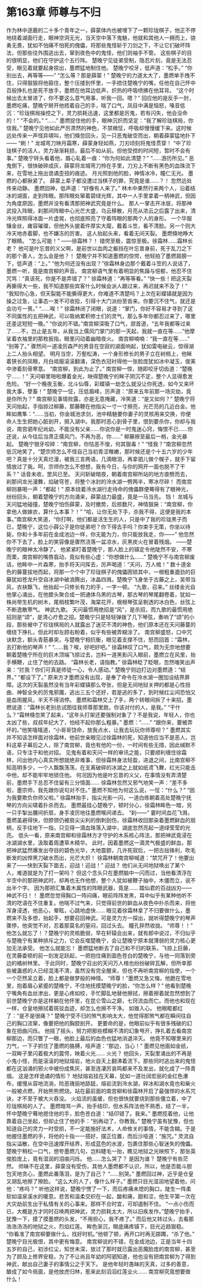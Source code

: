 # 第163章 师尊与不归
作为林中逐鹿的二十多个青年之一，薛蒙体内也被埋下了一颗珍珑棋子，他正不停地绕着湖面行走，眼神空洞无光，当天空中落下鬼魅，他就和其他人一拥而上，骁勇无畏，犹如不怕痛不怕死的傀儡，将那些鬼怪斩于刀剑之下，不让它们破坏阵法，但那些往外围逃出去，窜到夜色中的鬼怪，他们则袖手不管。
这些棋子的目的很明显，他们在守护这个五行阵。
楚晚宁见徒弟受制，隐忍片刻，竟是无法忍受，眼见着就要起身掠出，墨燃猛地制住他。
楚晚宁咬牙，低声道：“松手。”
“你别出去，再等等——”
“怎么等？那是薛蒙！”
楚晚宁的力道太大了，墨燃单手拽不住，只得狠狠将他箍住，整个压搂到怀里，一手捂住楚晚宁的嘴，任他在自己怀中百般挣扎也是死不放手，墨燃在他耳边低声，炽热的呼吸喷拂在他耳背。
“这个时候出去太冒进了，你不要这么意气用事，听我一回。嗯？”
回应他的是反手一肘，墨燃吃痛，楚晚宁掰开他捂着自己的手，喘了口气，凤目中满是恼怒，嗓音低沉：“珍珑棋局操控之下，灵力损耗迅速，这里都是厉鬼，若有闪失，他会没命的！”
“不会的。”
“……”
墨燃捉住他的手，眼神沉炽而坚定：“我了解珍珑棋局，你信我。”
楚晚宁见他如此严厉肃然的神色，不禁微怔，呼吸却慢慢缓下来。这时候远处传来一声怪异啸叫，他们倏忽回头，见一只恶鬼破空而出，朝着薛蒙猛地扑下——
“刷！”
龙城弯刀映月霜寒，薛蒙身轻如燕，刀刃顷刻将鬼怪贯穿！
“中了珍珑棋子的活人，灵力渐渐耗损，最后不如从前。但他受控的时间短，暂时不会有事。”
楚晚宁转头看着他，眉心轧着一痕：“你为何如此清楚？”
“……游历所见。”
恶鬼倒下，很快破碎成灰，薛蒙将龙城弯刀拎在手里，刀刃上不断有黑色的血珠流下来，在雪地上拖出诡谲歪扭的痕迹。
月光照到他的脸，神情冰冷，瞳仁无光。
墨燃的心都揪紧了。
薛蒙上辈子都没遭过当棋子的罪，究竟是谁……？！
忽然远处传来动静。
墨燃回神，低声道：“好像有人来了。”
林木中果然行来两个人，沿着结冰的湖面，走到阵眼。那阵眼处窜着碧绿光辉，其中一人手里拿着一柄神武，但因为角度原因，墨燃并没有看清那把神武究竟是什么。
那人一掌击开冰层，将那神武投入阵眼，刹那间阵眼中心光芒大盛，乌云移散，月亮从浓云之后露了出来，清冷光辉照得冰面一片虚晃，也彻底照亮了守着阵眼的那两个人的身形。
一个华服镶金丝，雍容璀璨，但他外头披着件厚实大麾，戴着斗笠，看不清脸。另一个则大冷天地赤着脚，也不嫌冻的厉害。
这人抬起头来，看着无间天裂。
墨燃倏地睁大了眼睛。
“怎么可能！”
——徐霜林？！
错愕至极，震惊至极。徐霜林……霜林长老？
他可是叶忘昔的义父啊，是前世以血肉之躯挡在叶忘昔身前，死于乱刀之下的那个善人，怎么会是他？！
楚晚宁并不知道墨燃的惊愕，他轻拍了墨燃肩膀一下，低声道：“上。”
“他为何还没有出现？”徐霜林身边那个戴着斗笠的人说话了，墨燃一听，竟是南宫柳的声音。
南宫柳语气里有着明显的焦躁与悒郁，他忍不住咒骂：“真该死，你是不是弄错了？”
徐霜林道：“再等等看。”
“快一些！把这天裂再撕得大一些，我不知道那些宾客什么时候会派人跟过来，再迟就来不及了！”
“我知你心急，但天裂能不能撕得更大，你难道不清楚吗？上次在彩蝶镇就是因为操之过急，让事态一发不可收拾，引得十大门派纷至沓来。你要沉不住气，就还是会功亏一篑。”
“……唉！”
徐霜林闭了闭眼，说道：“掌门，你好不容易才寻到了这不同属性的五把神武，可以吸纳累积修士们的灵气，那么多年你都忍过来了，哪里还差这短短一晚。”
“你说的不错。”南宫柳深吸了口气，颔首道，“五年我都等过来了……不，岂止是五年，从我当上儒风门掌门的那一天起，我就一直在等……”他摩挲着衣袖里的那枚扳指，眼里闪动着幽暗夜火。
南宫柳喃喃：“我一直在等……”
“别等了。”
骤然间一道凌厉森严的男音在空寂的湖面响起，犹如雷电破云，惊得湖上二人抬头相望。
明月当空，万壑松涛，一个身形修长的男子立在树梢上，他眯着狭长的凤眼，月白祗服滚滚翻涌，深色衣冠衬得他一张脸庞犹如冰中凝玉，俊美中渗着刻骨寒意。
“南宫柳，到此为止了。”
南宫柳一惊，随即咬牙切齿道：“楚晚宁……！”
天问噼里啪啦爆着金光，映得楚晚宁的眸子阴沉不定，整个人显得愈发危险。
“好一个晚夜玉衡，北斗仙尊，彩蝶镇一劫怎么就没让你死透，如今又来坏我大事，孽畜！”
楚晚宁一怔，压低眉峰，厉声道：“原来五年前那一场灾劫，竟是你所为？”
南宫柳见事情败露，亦是无意掩藏，冷笑道：“是又如何？”
楚晚宁将天问抬起，手指掠过柳藤，那藤鞭在他指尖一寸一寸擦亮，光芒亮的几近白金。他眸如鹰隼：“……当初，你金城池求剑，池中精魅要你妻子的灵核用来交换，你便命人生生把她心脏剖开，掷入湖中。我那时恶心到骨子里，恨到要杀你，你却与我说，南宫驷年纪尚幼，不能没有父亲……你说你是一时鬼迷心窍，悔恨不已……你还说，从今往后当肃正儒风门，不再为恶，你……”
柳藤擦至最后一梢，金光暴起。
楚晚宁银牙咬碎：“南宫柳，你怙恶不悛，何其狠毒！”
“怪我？”南宫柳忽然低沉地笑了，“楚宗师怎么不怪自己当初青涩稚嫩，那时候还是个十五六岁的少年吧？真是十分天真烂漫，被我三言两语，几滴眼泪，再拿驷儿做个幌子，就手下留情放过了我。呵，宗师你怎么不想想，我有今日，与你的网开一面也脱不了干系？”
话音未收，罡风已至。
天问斩破暗夜，朝着南宫柳所站的地方直劈而去，刹那间龙光漫舞，焰破穹苍，将整个冰封的泠水湖一劈两半，寒冰尽碎！
而南宫柳则暴喝一声：“都起！”
原本绕着泠水湖行走待命的傀儡群便蓦得有了眼神光，纷纷回头，朝着楚晚宁的方向涌来，薛蒙战力最盛，竟是一马当先。
铛！
龙城与天问猛地碰撞，楚晚宁怕伤薛蒙，及时撤势，后掠数尺，神情狠戾：“南宫柳，你拿他人做嫁衣，算什么本事？！”
“哈，让你无处下手，杀我不得，这便是我的本事。”南宫柳大笑道，“你打啊，他们都是活生生的人，只是中了我的珍珑黑子而已，楚晚宁，这位小薛公子是你徒弟吧？你下得去手吗？你束手无策，你坐以待毙，你和十多年前在金成池边一样，你无能为力，你只能放我走，你——”
他忽然你不下去了，脸上的笑容像是骤然浇落一盆凉水，灰黑炭火在冒着残烟。
——楚晚宁的眼神太冷静了。
他紧紧盯着楚晚宁，那人脸上的镇定令他陡然不安，不寒而栗，南宫柳的嘴唇翕动，竟似有些心虚：“你想做什么……”
楚晚宁不与南宫柳废话，他眸中一片森寒，抬手将天问挥去，厉声喝道：“天问，万人棺！”
数十道金色的藤蔓拔地而起，将那一个个中了珍珑棋子的傀儡困锁其中，一根粗重遒劲的巨藤犹如苍龙升空自冰湖中破浪腾出，冰晶四溅，楚晚宁飞身坐于古藤之上，吴带当风，衣袂飘飞，他抬起一只修长有力的手，一字一顿。
“九歌，召来。”
丝缕金光自他掌心涌出，在他膝头聚合成一把通体乌黑的古琴，那古琴的琴尾翻卷着，犹如一株尚带生机的树木，尾梢枝繁叶茂，海棠花开，根根琴弦呈剔透的冰白色，丝弦上不断逸散寒气。
神武九歌。
天问最惯用绝招是“风”，是杀招，而九歌的最惯用绝招则是“颂”，是清心疗愈之招。楚晚宁只是轻轻弹拨了几下琴弦，奏响了“颂”的小段，那些被中了珍珑棋局的人就露出了迷茫不清的神色，他们原本还在天问藤蔓的缠绕下挣扎，但此时却左顾右盼着，似乎有些被弄糊涂了。
南宫柳盛怒，口中咒诀默念，额头青筋暴突，与楚晚宁相抗衡，眼见着支撑不住，怒而回首：“霜林，去打断他的琴声！”
“……我？唉，好吧好吧。”
徐霜林叹了口气，颇为无奈地想要朝着楚晚宁所在的巨木顶端飞掠过去，岂料一道黑影闪入眼前，墨燃立在风里，抬手横鞭，止住了他的去路。
“霜林长老，请指教。”
徐霜林眨了眨眼，忽然嗤笑出声来：“拦我？你们可真是师徒一心，令人感动。”
楚晚宁则边打边对墨燃道：“结界。”
“都设下了。”
原来方才墨燃没有出现，是奉了命令在泠水湖一圈加设结界屏障。这次的天裂虽然没有当年彩蝶镇那么夸张，但是无间地狱关押的都是心性扭曲、神智全失的厉鬼邪魔，逃出三五个还好，若是逃的多了，到时候红尘间恐怕又是血雨腥风，半天不得消停。
墨燃和霜林交上了手，两个转眼间拆了十来招。墨燃说道：“霜林长老别总试图往我师尊那里跑，你该对付的人，是我。”
“干什么？”霜林倏忽笑了起来，“这年头打架还要强制对象了？不是我说，年轻人，你也太凶了些，叔叔年纪大了，怕经不起你那么粗暴。”
墨燃：“……”
“跟你来，要被弄坏的。”他笑嘻嘻道，“小哥哥饶命，放我点水，让我去玩玩你师尊呗？”
墨燃其实并不知该怎样面对徐霜林，他前世亲眼见过徐霜林的死，知道他应当不是恶人，岂料这辈子幕后之人，除了南宫柳，竟也有他的一份，一时间有些无措，因此缄默不语，只专注于和他对招。
见鬼有着和天问一样的审讯之能，只要顺利缠住徐霜林，问出他内心真实所想就绝非难事，但徐霜林身法轻盈，进退之间，比南宫柳不知高明多少，一个人飘飘荡荡，在支离破碎的冰湖之上就如纸鸢飞舞，红光只能击中他，却不能牢牢地锁住他。
何况因为他是叶忘昔的义父，在事情没有弄清楚前，墨燃手下总忍不住留有三分情面……
徐霜林忽然又邪气地笑一声：“差不多啦，墨宗师，我先跟你说句对不住。”
墨燃不知他为何这么说，一怔：“什么？”
“因为我要欺负你师父啦。”
徐霜林抬手，指尖光影一闪，一道白练朝着高处楚晚宁抚琴的方向尖啸着扑杀而去。
墨燃最挂心楚晚宁，顿时分心，徐霜林眸色一暗，另一只手掣出腰间折扇，身手凌厉地往墨燃喉间递去。
“刹——”
霎时间血花飞溅，墨燃虽避得快，但脖颈仍被扇尖尖利的倒刺刮伤，徐霜林收回那染着墨燃鲜血的扇柄，反手往地下一指，只见得一滴血珠落入湖中，湖底忽然亮起一道绿莹莹的光亮。
低头一看，原来南宫柳和徐霜林方才守护的木系核心阵法，那把神武竟浸在冰湖湖水里，汲取着周遭草木精华。
此时，因着墨燃这一滴灵气极盛的鲜血，那把神武猛然爆发出夺目的碧色光华，大地震颤，几许死寂后，一把古拙锋利，吹毛断发的凶悍黑刀破水而出，光芒大炽！
徐霜林朝南宫柳喊道：“禁咒开了！他要出来了——快到天裂下面去，迎战！迎战！”
迎战？
他们从无间地狱唤出了某个人，难道就是为了打一架吗？
但这个念头只在墨燃脑中一闪而过，当他看清浮在半空中的那把神武时，却再也无作他想，整个人犹如被鞭子抽中，木僵而立，说不出半个字。
因为那把汇集着木属性的阵眼武器，竟是……
踏仙君的百战凶刃——神武不归！！
墨燃忽觉得胸口一阵闷痛，眼前阵阵发黑，耳中似乎有某种他听不清的呓语在不住重复。他喘不过气来，只觉得前世的鲜血从夜色中扑杀而来，将他浑身浸透，他恶心，晕眩，心跳地虚快……
眼见着徐霜林拿了不归要做什么，墨燃来不及多想，抬起手，想要召回神武。可是灵力方一探出，就听得楚晚宁的琴声骤停，他突觉不对，忍着那莫名的窒闷，回过头去。
瞳孔猝然收拢。
“师尊！！”
他怎么就忘了！？楚晚宁的灵核脆弱，早在轩辕会出来，就有郎中说过，不归似乎与楚晚宁有某种排斥之力，它会反噬楚晚宁，会让楚晚宁原本就薄弱的灵力核心更加无法承受。
他怎么就能忘！
墨燃猛地断去了自己和不归的联系，飞掠上巨藤，在灵藤委顿的前一刻发足跃起，一把抱住痛到面色苍白的楚晚宁，与他一同落到旁边的橘树林里。
于此同时，楚晚宁召出的天问万人棺也纷纷破碎瓦解，但所幸那些被蛊惑的人已经混淆不清，虽然没有完全醒来，但也不再听南宫柳的指使，一个一个茫然呆立着，脸上都是做梦般的神情。
“师尊！”墨燃又急又悔，他跪在雪地里，抱着眉心紧蹙的楚晚宁，不住地抚摸楚晚宁的脸，“你怎么样？”
他看到楚晚宁嘴角有血丝渗出，更是心疼如绞，手忙脚乱地替他擦拭，擦着擦着就忽然想到了前世楚晚宁亦是这样躺在他怀里，在昆仑雪山之巅，七窍流血而亡。而他也和现在一样，仓皇地擦拭着斑驳血迹，却怎么也擦不干净。
如锥入心。
他眼眶都红了：“是不是很痛？”
楚晚宁受不归的煞气影响太大，他觉得那煞气都在瞬间往自己的胸口流窜，像要把他的胸腔剖开。
更要命的是，他眼前似乎有很多残破的幻象在扭曲闪烁。
他摇了摇头，努力把那些模糊不清的幻象甩开，挣扎着去看南宫柳那边，而只瞥了一眼，他脸上最后的血色也猛地消退淬灭。
他竟不知哪里来的力气，一下子抓住了墨燃的胳膊，哑声道：“那边，当心！”
墨燃见他面如金纸，一双眸子里闪着极大的震愕，映着火光……
火光？
他回头，天裂里涌出的不再是小鬼小怪，而是滚滚的地狱熔岩，地火自天上翻沸着流下。那些同时逃出来的鬼怪都在这汹涌的邪火中被份成焦灰，甚至连凄厉哀鸣都来不及发出，就化成了一阵青烟。
这是怎样诡谲的情形？
地狱熔岩挂在天幕，犹如一道壮阔宏丽的金红色瀑布，缓慢从容地流淌，险恶瑰丽地舔舐，熔岩流到泠水湖，碎冰和湖水竟也和柴火一般被点燃，开始熊熊燃烧。站在最前面的南宫柳和徐霜林开启了最强悍的水系咒诀，才不至于被大火吞没。
火焰流的虽缓，但也很快就要烧到那些僵立着，中了珍珑棋局的人了。
墨燃暗骂一声，抬手结印，但水系阵法他不熟悉，结了一半，怀中楚晚宁蓦地摁住他的手，脸色苍白道：“结印错了。我来。”
墨燃揽着他，让他靠着自己坐起，但却止住了他的手：“别再动了，你教我。”
楚晚宁虽有犹豫，但也知道自己的灵力一时受损，不一定能施好法术，人命攸关的事情，不能含糊。于是他握住墨燃的手，将他的十指一一搭好，摆正位置，而后沙哑道：“施咒。”
灵流自指尖溢散，在空中迅速撑开结界，形成蓝色的水波，包裹住那些心智迷失的傀儡。
楚晚宁稍松一口气，想夸墨燃几句，岂料睫毛一抬，瞧见地狱之光映照下，那张英俊脸庞上，竟有湿润的泪痕闪烁。
他……怎么哭了？
是因为谁？
楚晚宁有些茫然。
师昧不在这里，薛蒙没有受伤，其他人墨燃都不认识，所以，他是否能斗胆包天地贪心，墨燃此番落泪，是为了自己？
“……别哭。”
墨燃回过神，近乎是仓皇又胡乱地擦了擦脸。
“这么大的人了，像什么样子。”
墨燃只目光湿润地望着他，问他：“疼吗？”
听他这样说，楚晚宁愣了一下，而后疼痛未熄的胸口，陡生一阵柔软如温泉溪水的暖意。悲苦和温柔交织在一起，酸和痛，甜和涩，他生平第一次在大灾劫前生出于私情有关的心事来。那样不合时宜，可却遏制不住。
“一点小伤而已，大概是方才同时召唤两把神武，灵力损耗太大，所以旧疾发作。”楚晚宁抬手，犹豫一下，摸了摸墨燃的头发，“不用担心，我不疼了。”
而后他又转过头，去看那浩浩汤汤的地狱之火，烈焰红莲。
眸色渐沉，眼底痛疼镇下，目光近趋狠稳。
“你看准了南宫柳要做什么，找好时机。”他顿了顿，再开口时再无踯躅，“杀了他。”
楚晚宁目光极恨，其中更有悔意。
南宫柳说的不错，在金成池边，正是当年十四五岁的自己，初涉红尘，知世未深，放过了那时就已露出恶魔脸庞的南宫柳，甚至为了顾及上修界安稳，为了不让尚且年幼的阿驷知道，他也没有把南宫柳为了得到神武，献出自己妻子的事情公之于天下。
是他年轻时愚昧的天真，过多的善意，酿成了如今局面，是他放虎归林，惹来此刻滔滔红莲业火……
南宫柳究竟想要做什么！
